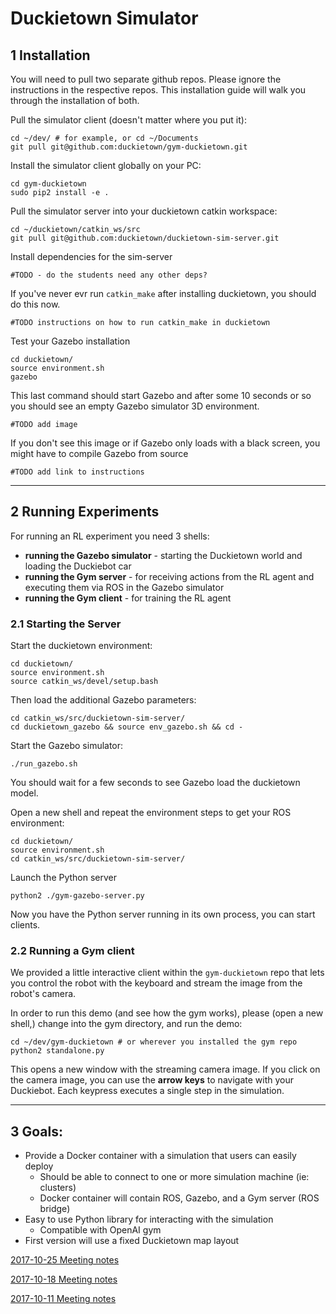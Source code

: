 # Duckietown Simulator

## 1 Installation

You will need to pull two separate github repos. 
Please ignore the instructions in the respective repos. 
This installation guide will walk you 
through the installation of both.

Pull the simulator client (doesn't matter where you put it):

    cd ~/dev/ # for example, or cd ~/Documents
    git pull git@github.com:duckietown/gym-duckietown.git 

Install the simulator client globally on your PC:

    cd gym-duckietown
    sudo pip2 install -e .

Pull the simulator server into your duckietown catkin workspace:

    cd ~/duckietown/catkin_ws/src
    git pull git@github.com:duckietown/duckietown-sim-server.git
    
Install dependencies for the sim-server

    #TODO - do the students need any other deps?
    
If you've never evr run `catkin_make` after installing
duckietown, you should do this now.

    #TODO instructions on how to run catkin_make in duckietown
    
Test your Gazebo installation

    cd duckietown/
    source environment.sh
    gazebo
    
This last command should start Gazebo and after some 10 seconds or so
you should see an empty Gazebo simulator 3D environment.

    #TODO add image

If you don't see this image or if Gazebo only loads with a black screen,
you might have to compile Gazebo from source

    #TODO add link to instructions
    
-----

## 2 Running Experiments

For running an RL experiment you need 3 shells:

 - **running the Gazebo simulator** - starting the Duckietown
 world and loading the Duckiebot car 
 - **running the Gym server** - for receiving actions from the RL
  agent and executing them via ROS in the Gazebo simulator
 - **running the Gym client** - for training the RL agent
  

### 2.1 Starting the Server

Start the duckietown environment:

    cd duckietown/
    source environment.sh
    source catkin_ws/devel/setup.bash
    
Then load the additional Gazebo parameters:

    cd catkin_ws/src/duckietown-sim-server/
    cd duckietown_gazebo && source env_gazebo.sh && cd -
    
Start the Gazebo simulator:

    ./run_gazebo.sh
    
You should wait for a few seconds to see Gazebo load the duckietown model.
 
Open a new shell and repeat the environment steps to get your ROS environment:

    cd duckietown/
    source environment.sh
    cd catkin_ws/src/duckietown-sim-server/
    
Launch the Python server

    python2 ./gym-gazebo-server.py

Now you have the Python server running in its own process,
you can start clients. 
      
### 2.2 Running a Gym client

We provided a little interactive client within the `gym-duckietown` repo
that lets you control the robot with the keyboard
and stream the image from the robot's camera.

In order to run this demo (and see how the gym works),
please (open a new shell,) change into the gym directory, and 
run the demo:

    cd ~/dev/gym-duckietown # or wherever you installed the gym repo
    python2 standalone.py

This opens a new window with the streaming camera image.
If you click on the camera image, you can use the **arrow
keys** to navigate with your Duckiebot. Each keypress
executes a single step in the simulation.

-----

## 3 Goals:
- Provide a Docker container with a simulation that users can easily deploy
  -  Should be able to connect to one or more simulation machine (ie: clusters)
  - Docker container will contain ROS, Gazebo, and a Gym server (ROS bridge)
- Easy to use Python library for interacting with the simulation
  - Compatible with OpenAI gym
- First version will use a fixed Duckietown map layout

[2017-10-25 Meeting notes](https://docs.google.com/document/d/1TL7UA9BhEvJCniv5VI4grfxC2hKiDUztNttiu7o18co/edit)

[2017-10-18 Meeting notes](https://docs.google.com/document/d/1ht5vmjObMQHqdZVo86coZaMxk0uCPw6SBI5OHzZKR30/edit)

[2017-10-11 Meeting notes](https://docs.google.com/document/d/1q2-KIFl0sBp39PCQfJB-0MNN-UxoQTrf57uf72-D8Hk/edit)
